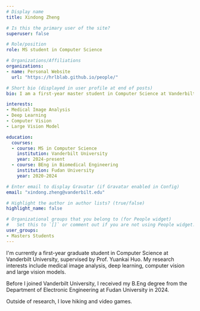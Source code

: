 ```yaml
---
# Display name
title: Xindong Zheng

# Is this the primary user of the site?
superuser: false

# Role/position
role: MS student in Computer Science 

# Organizations/Affiliations
organizations:
- name: Personal Website
  url: "https://hrlblab.github.io/people/"

# Short bio (displayed in user profile at end of posts)
bio: I am a first-year master student in Computer Science at Vanderbilt University, starting from August 2024. 

interests:
- Medical Image Analysis
- Deep Learning
- Computer Vision
- Large Vision Model

education:
  courses:
  - course: MS in Computer Science
    institution: Vanderbilt University
    year: 2024-present
  - course: BEng in Biomedical Engineering
    institution: Fudan University 
    year: 2020-2024

# Enter email to display Gravatar (if Gravatar enabled in Config)
email: "xindong.zheng@vanderbilt.edu"

# Highlight the author in author lists? (true/false)
highlight_name: false

# Organizational groups that you belong to (for People widget)
#   Set this to `[]` or comment out if you are not using People widget.
user_groups:
- Masters Students
---
```


I'm currently a first-year graduate student in Computer Science at Vanderbilt University, supervised by Prof. Yuankai Huo. My research interests include medical image analysis, deep learning, computer vision and large vision models.

Before I joined Vanderbilt University, I received my B.Eng degree from the Department of Electronic Engineering at Fudan University in 2024.
 
Outside of research, I love hiking and video games.
